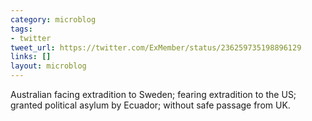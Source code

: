 ```yaml
---
category: microblog
tags:
- twitter
tweet_url: https://twitter.com/ExMember/status/236259735198896129
links: []
layout: microblog
---
```

Australian facing extradition to Sweden; fearing extradition to the US; granted political asylum by Ecuador; without safe passage from UK.
